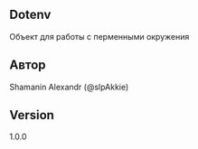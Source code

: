 ## Dotenv

Объект для работы с перменными окружения

## Автор

Shamanin Alexandr (@slpAkkie)

## Version

1.0.0

